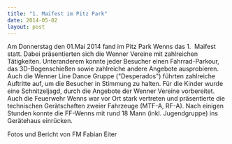 ```yaml
---
title: "1. Maifest im Pitz Park"
date: 2014-05-02
layout: post
---
```


Am Donnerstag den 01.Mai 2014 fand im Pitz Park Wenns das 1.  Maifest statt.
Dabei präsentierten sich die Wenner Vereine mit zahlreichen Tätigkeiten. Unteranderem konnte jeder Besucher einen Fahrrad-Parkour, das 3D-Bogenschießen sowie zahlreiche andere Angebote ausprobieren. Auch die Wenner Line Dance Gruppe ("Desperados") führten zahlreiche Auftritte auf, um die Besucher in Stimmung zu halten.
Für die Kinder wurde eine Schnitzeljagd, durch die Angebote der Wenner Vereine vorbereitet. Auch die Feuerwehr Wenns war vor Ort stark vertreten und präsentierte die technischen Gerätschaften zweier Fahrzeuge (MTF-A, RF-A). Nach einigen Stunden konnte die FF-Wenns mit rund 18 Mann (inkl. Jugendgruppe) ins Gerätehaus einrücken.

Fotos und Bericht von FM Fabian Eiter